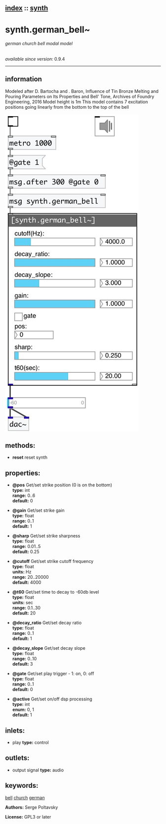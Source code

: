 [index](index.html) :: [synth](category_synth.html)
---

# synth.german_bell~

###### german church bell modal model

*available since version:* 0.9.4

---


## information
Modeled after D. Bartocha and . Baron, Influence of Tin Bronze Melting and Pouring
            Parameters on Its Properties and Bell&#39; Tone, Archives of Foundry Engineering,
            2016
Model height is 1m
This model contains 7 excitation positions going linearly from the bottom to the
            top of the bell



[![example](../examples/img/synth.german_bell~.jpg)](../examples/pd/synth.german_bell~.pd)





## methods:

* **reset**
reset synth<br>




## properties:

* **@pos** 
Get/set strike position (0 is on the bottom)<br>
__type:__ int<br>
__range:__ 0..6<br>
__default:__ 0<br>

* **@gain** 
Get/set strike gain<br>
__type:__ float<br>
__range:__ 0..1<br>
__default:__ 1<br>

* **@sharp** 
Get/set strike sharpness<br>
__type:__ float<br>
__range:__ 0.01..5<br>
__default:__ 0.25<br>

* **@cutoff** 
Get/set strike cutoff frequency<br>
__type:__ float<br>
__units:__ Hz<br>
__range:__ 20..20000<br>
__default:__ 4000<br>

* **@t60** 
Get/set time to decay to -60db level<br>
__type:__ float<br>
__units:__ sec<br>
__range:__ 0.1..30<br>
__default:__ 20<br>

* **@decay_ratio** 
Get/set decay ratio<br>
__type:__ float<br>
__range:__ 0..1<br>
__default:__ 1<br>

* **@decay_slope** 
Get/set decay slope<br>
__type:__ float<br>
__range:__ 0..10<br>
__default:__ 3<br>

* **@gate** 
Get/set play trigger - 1: on, 0: off<br>
__type:__ float<br>
__range:__ 0..1<br>
__default:__ 0<br>

* **@active** 
Get/set on/off dsp processing<br>
__type:__ int<br>
__enum:__ 0, 1<br>
__default:__ 1<br>



## inlets:

* play 
__type:__ control<br>



## outlets:

* output signal
__type:__ audio<br>



## keywords:

[bell](keywords/bell.html)
[church](keywords/church.html)
[german](keywords/german.html)






**Authors:** Serge Poltavsky




**License:** GPL3 or later





